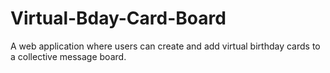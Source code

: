 # Virtual-Bday-Card-Board
A web application where users can create and add virtual birthday cards to a collective message board.
